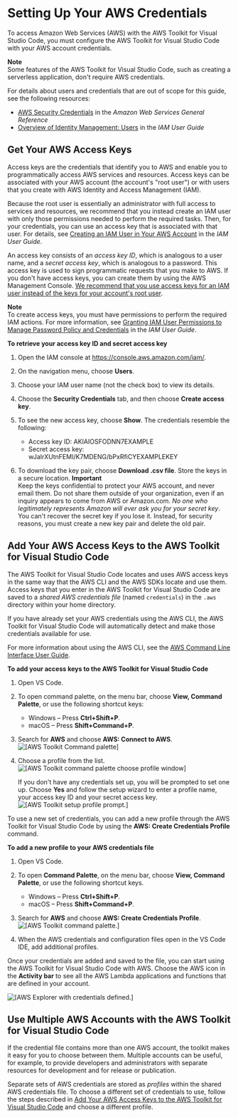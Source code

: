# Setting Up Your AWS Credentials<a name="setup-credentials"></a>

To access Amazon Web Services \(AWS\) with the AWS Toolkit for Visual Studio Code, you must configure the AWS Toolkit for Visual Studio Code with your AWS account credentials\.

**Note**  
Some features of the AWS Toolkit for Visual Studio Code, such as creating a serverless application, don't require AWS credentials\.

For details about users and credentials that are out of scope for this guide, see the following resources:
+ [AWS Security Credentials](https://docs.aws.amazon.com/general/latest/gr/aws-security-credentials.html) in the *Amazon Web Services General Reference*
+ [Overview of Identity Management: Users](https://docs.aws.amazon.com/IAM/latest/UserGuide/introduction_identity-management.html) in the *IAM User Guide*

## Get Your AWS Access Keys<a name="setup-credentials-get-access-keys"></a>

Access keys are the credentials that identify you to AWS and enable you to programmatically access AWS services and resources\. Access keys can be associated with your AWS account \(the account's "root user"\) or with users that you create with AWS Identity and Access Management \(IAM\)\. 

Because the root user is essentially an administrator with full access to services and resources, we recommend that you instead create an IAM user with only those permissions needed to perform the required tasks\. Then, for your credentials, you can use an access key that is associated with that user\. For details, see [Creating an IAM User in Your AWS Account](https://docs.aws.amazon.com/IAM/latest/UserGuide/id_users_create.html) in the *IAM User Guide*\.

An access key consists of an *access key ID*, which is analogous to a user name, and a *secret access key*, which is analogous to a password\. This access key is used to sign programmatic requests that you make to AWS\. If you don't have access keys, you can create them by using the AWS Management Console\. [We recommend that you use access keys for an IAM user instead of the keys for your account's root user](https://docs.aws.amazon.com/IAM/latest/UserGuide/best-practices.html#create-iam-users)\. 

**Note**  
To create access keys, you must have permissions to perform the required IAM actions\. For more information, see [Granting IAM User Permissions to Manage Password Policy and Credentials](https://docs.aws.amazon.com/IAM/latest/UserGuide/id_credentials_delegate-permissions.html) in the *IAM User Guide*\.

**To retrieve your access key ID and secret access key**

1. Open the IAM console at [https://console\.aws\.amazon\.com/iam/](https://console.aws.amazon.com/iam/)\.

1. On the navigation menu, choose **Users**\.

1. Choose your IAM user name \(not the check box\) to view its details\.

1. Choose the **Security Credentials** tab, and then choose **Create access key**\.

1. To see the new access key, choose **Show**\. The credentials resemble the following:
   + Access key ID: AKIAIOSFODNN7EXAMPLE
   + Secret access key: wJalrXUtnFEMI/K7MDENG/bPxRfiCYEXAMPLEKEY

1. To download the key pair, choose **Download \.csv file**\. Store the keys in a secure location\.
**Important**  
Keep the keys confidential to protect your AWS account, and never email them\. Do not share them outside of your organization, even if an inquiry appears to come from AWS or Amazon\.com\. *No one who legitimately represents Amazon will ever ask you for your secret key*\.
You can't recover the secret key if you lose it\. Instead, for security reasons, you must create a new key pair and delete the old pair\.

## Add Your AWS Access Keys to the AWS Toolkit for Visual Studio Code<a name="setup-credentials-set-access-keys"></a>

The AWS Toolkit for Visual Studio Code locates and uses AWS access keys in the same way that the AWS CLI and the AWS SDKs locate and use them\. Access keys that you enter in the AWS Toolkit for Visual Studio Code are saved to a *shared AWS credentials file* \(named `credentials`\) in the `.aws` directory within your home directory\.

If you have already set your AWS credentials using the AWS CLI, the AWS Toolkit for Visual Studio Code will automatically detect and make those credentials available for use\. 

For more information about using the AWS CLI, see the [AWS Command Line Interface User Guide](https://docs.aws.amazon.com/cli/latest/userguide/)\.

**To add your access keys to the AWS Toolkit for Visual Studio Code**

1. Open VS Code\.

1. To open command palette, on the menu bar, choose **View, Command Palette**, or use the following shortcut keys: 
   + Windows – Press **Ctrl\+Shift\+P**\.
   + macOS – Press **Shift\+Command\+P**\.

1. Search for **AWS** and choose **AWS: Connect to AWS**\.  
![\[AWS Toolkit Command palette\]](http://docs.aws.amazon.com/toolkit-for-vscode/latest/userguide/images/aws-toolkit-commandpalette.png)

1. Choose a profile from the list\.  
![\[AWS Toolkit command palette choose profile window\]](http://docs.aws.amazon.com/toolkit-for-vscode/latest/userguide/images/aws-toolkit-choose-profile.png)

   If you don't have any credentials set up, you will be prompted to set one up\. Choose **Yes** and follow the setup wizard to enter a profile name, your access key ID and your secret access key\.  
![\[AWS Toolkit setup profile prompt.\]](http://docs.aws.amazon.com/toolkit-for-vscode/latest/userguide/images/aws-toolkit-cred-prompt.png)

To use a new set of credentials, you can add a new profile through the AWS Toolkit for Visual Studio Code by using the **AWS: Create Credentials Profile** command\.

**To add a new profile to your AWS credentials file**

1. Open VS Code\.

1. To open **Command Palette**, on the menu bar, choose **View, Command Palette**, or use the following shortcut keys\. 
   + Windows – Press **Ctrl\+Shift\+P**\.
   + macOS – Press **Shift\+Command\+P**\.

1. Search for **AWS** and choose **AWS: Create Credentials Profile**\.  
![\[AWS Toolkit command palette.\]](http://docs.aws.amazon.com/toolkit-for-vscode/latest/userguide/images/aws-toolkit-cmd-create-cred.png)

1. When the AWS credentials and configuration files open in the VS Code IDE, add additional profiles\. 

Once your credentials are added and saved to the file, you can start using the AWS Toolkit for Visual Studio Code with AWS\. Choose the AWS icon in the **Activity bar** to see all the AWS Lambda applications and functions that are defined in your account\. 

![\[AWS Explorer with credentials defined.\]](http://docs.aws.amazon.com/toolkit-for-vscode/latest/userguide/images/aws-explorer-with-cred.png)

## Use Multiple AWS Accounts with the AWS Toolkit for Visual Studio Code<a name="using-profiles"></a>

If the credential file contains more than one AWS account, the toolkit makes it easy for you to choose between them\. Multiple accounts can be useful, for example, to provide developers and administrators with separate resources for development and for release or publication\.

Separate sets of AWS credentials are stored as *profiles* within the shared AWS credentials file\. To choose a different set of credentials to use, follow the steps described in [Add Your AWS Access Keys to the AWS Toolkit for Visual Studio Code](#setup-credentials-set-access-keys) and choose a different profile\. 